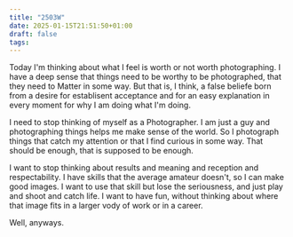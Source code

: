 ```yaml
---
title: "2503W"
date: 2025-01-15T21:51:50+01:00
draft: false 
tags:
---
```

Today I'm thinking about what I feel is worth or not worth photographing. 
I have a deep sense that things need to be worthy to be photographed, that they need to Matter in some way. 
But that is, I think, a false beliefe born from a desire for establisent acceptance and for an easy explanation in every moment for why I am doing what I'm doing.

I need to stop thinking of myself as a Photographer. I am just a guy and photographing things helps me make sense of the world. So I photograph things that catch my attention or that I find curious in some way. That should be enough, that is supposed to be enough.

I want to stop thinking about results and meaning and reception and respectability.
I have skills that the average amateur doesn't, so I can make good images. I want to use that skill but lose the seriousness, and just play and shoot and catch life. I want to have fun, without thinking about where that image fits in a larger vody of work or in a career.

Well, anyways.